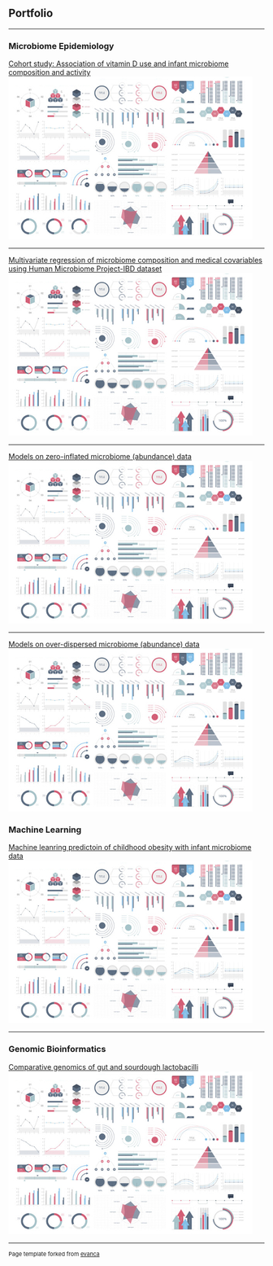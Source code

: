 ## Portfolio

---

### Microbiome Epidemiology
[Cohort study: Association of vitamin D use and infant microbiome composition and activity](pdf/Poster_vitD_microbiome_david.pdf) 
<img src="images/dummy_thumbnail.jpg?raw=true"/>

---
[Multivariate regression of microbiome composition and medical covariables using Human Microbiome Project-IBD dataset](html/maaslin2-IBD-microbiome.html)
<img src="images/dummy_thumbnail.jpg?raw=true"/>

---
[Models on zero-inflated microbiome (abundance) data](http://example.com/)
<img src="images/dummy_thumbnail.jpg?raw=true"/> 

---
[Models on over-dispersed microbiome (abundance) data](http://example.com/) 
<img src="images/dummy_thumbnail.jpg?raw=true"/> 


### Machine Learning 

[Machine leanring predictoin of childhood obesity with infant microbiome data](/pdf/sample_presentation.pdf)
<img src="images/dummy_thumbnail.jpg?raw=true"/>

---

### Genomic Bioinformatics

[Comparative genomics of gut and sourdough lactobacilli](/pdf/sample_presentation.pdf)
<img src="images/dummy_thumbnail.jpg?raw=true"/>

---
<p style="font-size:11px">Page template forked from <a href="https://github.com/evanca/quick-portfolio">evanca</a></p>
<!-- Remove above link if you don't want to attibute -->
